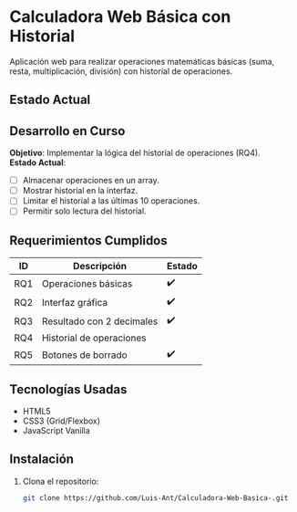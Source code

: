 # Calculadora Web Básica con Historial

Aplicación web para realizar operaciones matemáticas básicas (suma, resta, multiplicación, división) con historial de operaciones.

## **Estado Actual**

## **Desarrollo en Curso**

**Objetivo**: Implementar la lógica del historial de operaciones (RQ4).  
**Estado Actual**:

- [ ] Almacenar operaciones en un array.
- [ ] Mostrar historial en la interfaz.
- [ ] Limitar el historial a las últimas 10 operaciones.
- [ ] Permitir solo lectura del historial.

## **Requerimientos Cumplidos**

| ID  | Descripción               | Estado |
| --- | ------------------------- | ------ |
| RQ1 | Operaciones básicas       | ✔️     |
| RQ2 | Interfaz gráfica          | ✔️     |
| RQ3 | Resultado con 2 decimales | ✔️     |
| RQ4 | Historial de operaciones  |        |
| RQ5 | Botones de borrado        | ✔️     |

## **Tecnologías Usadas**

- HTML5
- CSS3 (Grid/Flexbox)
- JavaScript Vanilla

## **Instalación**

1. Clona el repositorio:
   ```bash
   git clone https://github.com/Luis-Ant/Calculadora-Web-Basica-.git
   ```
